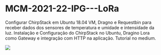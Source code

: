 # MCM-2021-22-IPG---LoRa
Configurar ChirpStack em Ubuntu 18.04 VM, Dragno e Requestbin para receber dados dos sensores de temperatura e umidade e intensidade da luz.
Instalação e Configuração do ChirpStack no Ubuntu, Dragino Lora como Gateway e integração com HTTP na aplicação.
Tutorial no medium.

<a href="https://soilabenguela.medium.com/"><img src="https://img.shields.io/badge/-@soilabenguela-%2312100E?style=flat&logo=medium&logoColor=white" ></a>
